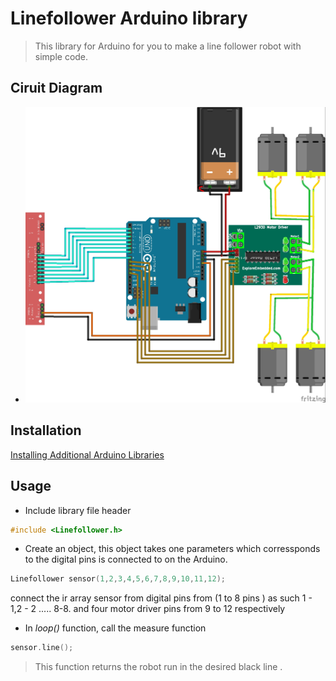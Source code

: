 # Linefollower Arduino library

> This library for Arduino for you to make a line follower robot  with simple code.



## Ciruit Diagram
+ ![Wiring](https://github.com/Ishthiaq-Hussain/LINE-FOLLOWER-LIBRARY/blob/master/circuit%20diagram_bb.jpg)

## Installation
[Installing Additional Arduino Libraries](https://www.arduino.cc/en/Guide/Libraries)

## Usage
+ Include library file header
```cpp
#include <Linefollower.h>
```

+ Create an object, this object takes one parameters which corressponds to the digital pins is connected to on the Arduino.
```cpp
Linefollower sensor(1,2,3,4,5,6,7,8,9,10,11,12);
```
connect the ir array sensor from digital pins from (1 to 8 pins ) as such 1 - 1,2 - 2 ..... 8-8. and four motor driver pins from 9 to 12 respectively
+ In *loop()* function, call the measure function
```cpp
sensor.line();
```
> This function returns the robot run in the desired black line .


